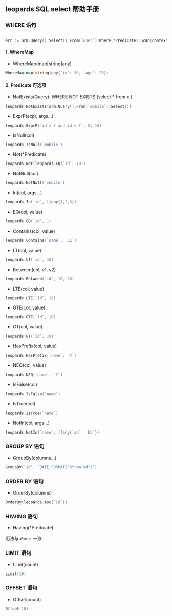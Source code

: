 ## leopards SQL select 帮助手册

### WHERE 语句

```go

err := orm.Query().Select().From(`user`).Where(*Predicate).Scan(context.TODO(), &dest)

```

#### 1. WhereMap

+ WhereMap(map[string]any)

```go
WhereMap(map[string]any{`id`: 10, `age`: 28})
```

#### 2. Predicate 可选项

+ NotExists(Query): WHERE NOT EXISTS (select * from x )

```go
leopards.NotExists(orm.Query().From(`mobile`).Select())
```

+ ExprP(expr, args...):

```go
leopards.ExprP(`id > ? and id < ?`, 5, 10)
```

+ IsNull(col)

```go
leopards.IsNull(`mobile`)
```

+ Not(*Predicate)

```go
leopards.Not(leopards.EQ(`id`, 10))
```

+ NotNull(col)

```go
leopards.NotNull(`mobile`)
```

+ In(col, args...)

```go
leopards.In(`id`, []any{1,2,3})
```

+ EQ(col, value)

```go
leopards.EQ(`id`, 1)
```

+ Contains(col, value)

```go
leopards.Contains(`name`, `LL`)
```

+ LT(col, value)

```go
leopards.LT(`id`, 10)
```

+ Between(col, v1, v2)

```go
leopards.Between(`id`, 10, 20)
```

+ LTE(col, value)

```go
leopards.LTE(`id`, 10)
```

+ GTE(col, value)

```go
leopards.GTE(`id`, 10)
```

+ GT(col, value)

```go
leopards.GT(`id`, 10)
```

+ HasPrefix(col, value)

```go
leopards.HasPrefix(`name`, `Y`)
```

+ NEQ(col, value)

```go
leopards.NEQ(`name`, `Y`)
```

+ IsFalse(col)

```go
leopards.IsFalse(`name`)
```

+ IsTrue(col)

```go
leopards.IsTrue(`name`)
```

+ NotIn(col, args...)

```go
leopards.NotIn(`name`, []any{`aa`, `bb`})
```








### GROUP BY 语句

+ GroupBy(columns...)

```go
GroupBy(`id`, `DATE_FORMAT("%Y-%m-%d")`)
```

### ORDER BY 语句

+ OrderBy(columns)

```go
OrderBy(leopards.Asc(`id`))
```

### HAVING 语句

+ Having(*Predicate)

用法与 `Where` 一致

### LIMIT 语句

+ Limit(count)

```go
Limit(10)
```

### OFFSET 语句

+ Offset(count)

```go
Offset(10)
```